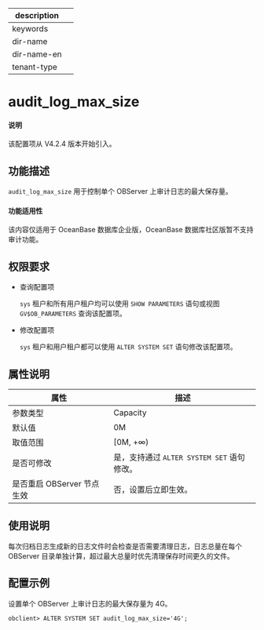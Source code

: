 |description||
|---|---|
|keywords||
|dir-name||
|dir-name-en||
|tenant-type||

# audit_log_max_size

<main id="notice" type='explain'>
  <h4>说明</h4>
  <p>该配置项从 V4.2.4 版本开始引入。</p>
</main>

## 功能描述

`audit_log_max_size` 用于控制单个 OBServer 上审计日志的最大保存量。

<main id="notice" >
  <h4>功能适用性</h4>
  <p>该内容仅适用于 OceanBase 数据库企业版，OceanBase 数据库社区版暂不支持审计功能。</p>
</main>

## 权限要求

* 查询配置项

  `sys` 租户和所有用户租户均可以使用 `SHOW PARAMETERS` 语句或视图 `GV$OB_PARAMETERS` 查询该配置项。

* 修改配置项

  `sys` 租户和用户租户都可以使用 `ALTER SYSTEM SET` 语句修改该配置项。

## 属性说明

| **属性** | **描述** |
| -------- | -------- |
| 参数类型   | Capacity |
| 默认值     | 0M |
| 取值范围   | [0M, +∞)|
| 是否可修改 | 是，支持通过 `ALTER SYSTEM SET` 语句修改。|
| 是否重启 OBServer 节点生效 | 否，设置后立即生效。   |

## 使用说明

每次归档日志生成新的日志文件时会检查是否需要清理日志，日志总量在每个 OBServer 目录单独计算，超过最大总量时优先清理保存时间更久的文件。

## 配置示例

设置单个 OBServer 上审计日志的最大保存量为 4G。

```shell
obclient> ALTER SYSTEM SET audit_log_max_size='4G';
```
